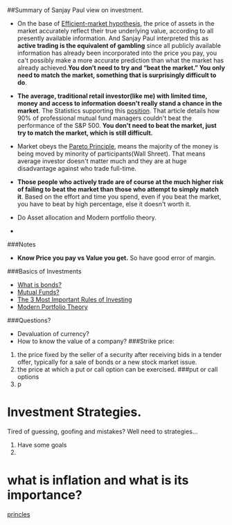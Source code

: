 
##Summary of Sanjay Paul view on investment.
* On the base of [Efficient-market hypothesis](https://en.wikipedia.org/wiki/Efficient-market_hypothesis), the price of assets in the market accurately reflect their true underlying value, according to all presently available information. And Sanjay Paul interpreted this as **active trading is the equivalent of gambling** since all publicly available information has already been incorporated into the price you pay, you ca't possibly make a more accurate prediction than what the market has already achieved.__You don’t need to try and “beat the market.” You only need to match the market, something that is surprisingly difficult to do__.

* __The average, traditional retail investor(like me) with limited time, money and access to information doesn't really stand a chance in the market__. The Statistics supporting this [position](http://money.usnews.com/money/personal-finance/mutual-funds/articles/2012/10/12/study-active-funds-consistently-fail-to-beat-benchmarks). That article details how 90% of professional mutual fund managers couldn't beat the performance of the S&P 500. __You don't need to beat the market, just try to match the market, which is still difficult.__
* Market obeys the [Pareto Principle](http://en.wikipedia.org/wiki/Pareto_principle), means the majority of the money is being moved by minority of participants(Wall Shreet). That means average investor doesn't matter much and they are at huge disadvantage against who trade full-time.
* __Those people who actively trade are of course at the much higher risk of failing to beat the market than those who attempt to simply match it__. Based on the effort and time you spend, even if you beat the market, you have to beat by high percentage, else it doesn't worth it.
* Do Asset allocation and Modern portfolio theory.
*

###Notes
* __Know Price you pay vs Value you get.__ So have good error of margin. 


###Basics of Investments
* [What is bonds?](https://www.youtube.com/watch?v=0DT6WBwZJbw)
* [Mutual Funds?](https://www.youtube.com/watch?v=MNEKXrCUV_0)
* [The 3 Most Important Rules of Investing](https://www.youtube.com/watch?v=5l9eXDfY6GI)
* [Modern Portfolio Theory](https://en.wikipedia.org/wiki/Modern_portfolio_theory)


###Questions?
* Devaluation of currency?
* How to know the value of a company?
###Strike price:
1. the price fixed by the seller of a security after receiving bids in a tender offer, typically for a sale of bonds or a new stock market issue.
2. the price at which a put or call option can be exercised.
###put or call options
1. p

# Investment Strategies.

Tired of guessing, goofing and mistakes? Well need to strategies...

1. Have some goals
2. 



# what is inflation and what is its importance?

[princles](https://about.vanguard.com/what-sets-vanguard-apart/principles-for-investing-success/ )
